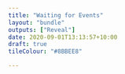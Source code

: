 ```yaml
---
title: "Waiting for Events"
layout: "bundle"
outputs: ["Reveal"]
date: 2020-09-01T13:13:57+10:00
draft: true
tileColour: "#8BBEE8"

---
```


